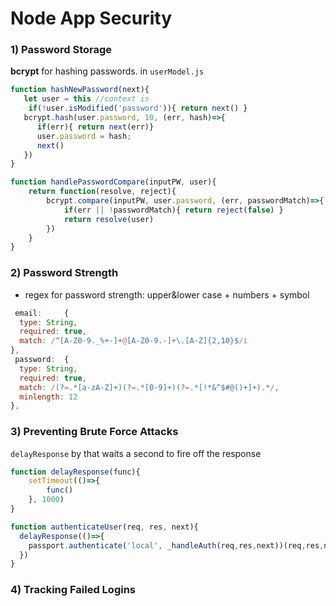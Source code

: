 # Node App Security

### 1) Password Storage
**bcrypt** for hashing passwords. in `userModel.js`

```js
function hashNewPassword(next){
   let user = this //context is 
	if(!user.isModified('password')){ return next() }
   bcrypt.hash(user.password, 10, (err, hash)=>{
      if(err){ return next(err)}
      user.password = hash;
      next()
   })
}

function handlePasswordCompare(inputPW, user){
	return function(resolve, reject){
		bcrypt.compare(inputPW, user.password, (err, passwordMatch)=>{
			if(err || !passwordMatch){ return reject(false) }
			return resolve(user)
		})	
	}
}
```


### 2) Password Strength
- regex for password strength: upper&lower case + numbers + symbol

```js
 email:     { 
  type: String, 
  required: true,
  match: /^[A-Z0-9._%+-]+@[A-Z0-9.-]+\.[A-Z]{2,10}$/i
},
 password:  { 	
  type: String, 
  required: true,
  match: /(?=.*[a-zA-Z]+)(?=.*[0-9]+)(?=.*[!*&^$#@()+]+).*/,
  minlength: 12	
},
```

### 3) Preventing Brute Force Attacks

`delayResponse` by that waits a second to fire off the response

```js
function delayResponse(func){
	setTimeout(()=>{
		func()
	}, 1000)
}

function authenticateUser(req, res, next){
  delayResponse(()=>{
  	passport.authenticate('local', _handleAuth(req,res,next))(req,res,next)  
  })		
}
```

### 4) Tracking Failed Logins
```

```

	